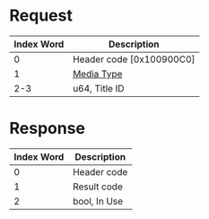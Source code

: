 # Request

| Index Word | Description                                            |
|------------|--------------------------------------------------------|
| 0          | Header code \[0x100900C0\]                             |
| 1          | [Media Type](Filesystem_services#MediaType "wikilink") |
| 2-3        | u64, Title ID                                          |

# Response

| Index Word | Description  |
|------------|--------------|
| 0          | Header code  |
| 1          | Result code  |
| 2          | bool, In Use |